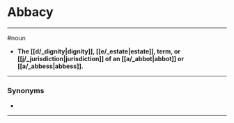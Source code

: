 # Abbacy
---
#noun
- **The [[d/_dignity|dignity]], [[e/_estate|estate]], term, or [[j/_jurisdiction|jurisdiction]] of an [[a/_abbot|abbot]] or [[a/_abbess|abbess]].**
---
### Synonyms
- 
---
